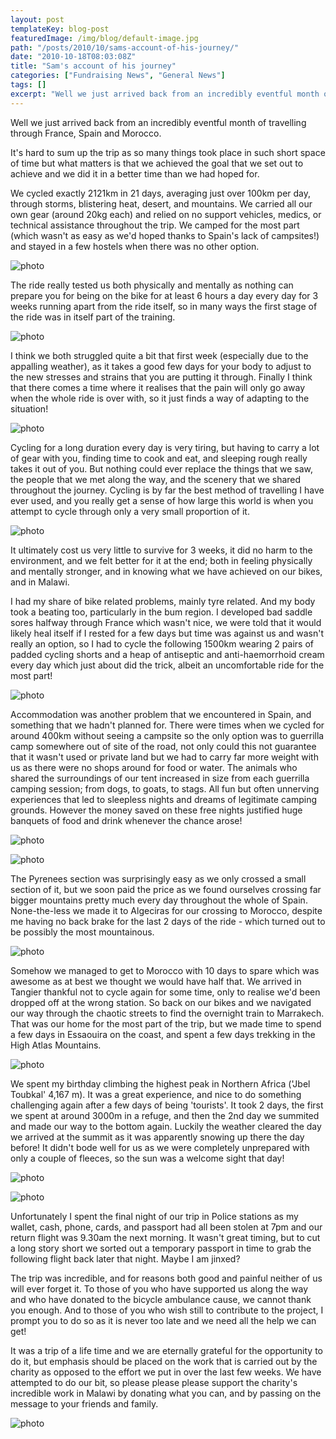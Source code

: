 ```yaml
---
layout: post
templateKey: blog-post
featuredImage: /img/blog/default-image.jpg
path: "/posts/2010/10/sams-account-of-his-journey/"
date: "2010-10-18T08:03:08Z"
title: "Sam's account of his journey"
categories: ["Fundraising News", "General News"]
tags: []
excerpt: "Well we just arrived back from an incredibly eventful month of travelling through France, Spain and..."
---
```


Well we just arrived back from an incredibly eventful month of travelling through France, Spain and Morocco.

It's hard to sum up the trip as so many things took place in such short space of time but what matters is that we achieved the goal that we set out to achieve and we did it in a better time than we had hoped for.

We cycled exactly 2121km in 21 days, averaging just over 100km per day, through storms, blistering heat, desert, and mountains. We carried all our own gear (around 20kg each) and relied on no support vehicles, medics, or technical assistance throughout the trip. We camped for the most part (which wasn't as easy as we'd hoped thanks to Spain's lack of campsites!) and stayed in a few hostels when there was no other option.

![photo](https://www.landirani.org/image_library/news/full_size/4cbc102a6dd11cactus.jpg)

The ride really tested us both physically and mentally as nothing can prepare you for being on the bike for at least 6 hours a day every day for 3 weeks running apart from the ride itself, so in many ways the first stage of the ride was in itself part of the training.

![photo](https://www.landirani.org/image_library/news/full_size/4cbc10ed1645amenotomous_roads!.jpg)

I think we both struggled quite a bit that first week (especially due to the appalling weather), as it takes a good few days for your body to adjust to the new stresses and strains that you are putting it through. Finally I think that there comes a time where it realises that the pain will only go away when the whole ride is over with, so it just finds a way of adapting to the situation!

![photo](https://www.landirani.org/image_library/news/full_size/4cbc11034695briding_through_rough_terrain.jpg)

Cycling for a long duration every day is very tiring, but having to carry a lot of gear with you, finding time to cook and eat, and sleeping rough really takes it out of you. But nothing could ever replace the things that we saw, the people that we met along the way, and the scenery that we shared throughout the journey. Cycling is by far the best method of travelling I have ever used, and you really get a sense of how large this world is when you attempt to cycle through only a very small proportion of it.

![photo](https://www.landirani.org/image_library/news/full_size/4cbc10cfef643cycling_in_france.jpg)

It ultimately cost us very little to survive for 3 weeks, it did no harm to the environment, and we felt better for it at the end; both in feeling physically and mentally stronger, and in knowing what we have achieved on our bikes, and in Malawi.

I had my share of bike related problems, mainly tyre related. And my body took a beating too, particularly in the bum region. I developed bad saddle sores halfway through France which wasn't nice, we were told that it would likely heal itself if I rested for a few days but time was against us and wasn't really an option, so I had to cycle the following 1500km wearing 2 pairs of padded cycling shorts and a heap of antiseptic and anti-haemorrhoid cream every day which just about did the trick, albeit an uncomfortable ride for the most part!

![photo](https://www.landirani.org/image_library/news/full_size/4cbc11ba7f684sam_with_bike_problems_in_andalucia.jpg)

Accommodation was another problem that we encountered in Spain, and something that we hadn't planned for. There were times when we cycled for around 400km without seeing a campsite so the only option was to guerrilla camp somewhere out of site of the road, not only could this not guarantee that it wasn't used or private land but we had to carry far more weight with us as there were no shops around for food or water. The animals who shared the surroundings of our tent increased in size from each guerrilla camping session; from dogs, to goats, to stags. All fun but often unnerving experiences that led to sleepless nights and dreams of legitimate camping grounds. However the money saved on these free nights justified huge banquets of food and drink whenever the chance arose!

![photo](https://www.landirani.org/image_library/news/full_size/4cbc10c772509camping_in_remote_spain.jpg)

![photo](https://www.landirani.org/image_library/news/full_size/4cbc10d94f737cycling_through_spain.jpg)

The Pyrenees section was surprisingly easy as we only crossed a small section of it, but we soon paid the price as we found ourselves crossing far bigger mountains pretty much every day throughout the whole of Spain. None-the-less we made it to Algeciras for our crossing to Morocco, despite me having no back brake for the last 2 days of the ride - which turned out to be possibly the most mountainous.

![photo](https://www.landirani.org/image_library/news/full_size/4cbc11720e695rob_at_the_top_of_another_climb.jpg)

Somehow we managed to get to Morocco with 10 days to spare which was awesome as at best we thought we would have half that. We arrived in Tangier thankful not to cycle again for some time, only to realise we'd been dropped off at the wrong station. So back on our bikes and we navigated our way through the chaotic streets to find the overnight train to Marrakech. That was our home for the most part of the trip, but we made time to spend a few days in Essaouira on the coast, and spent a few days trekking in the High Atlas Mountains.

![photo](https://www.landirani.org/image_library/news/full_size/4cbc10f87c130our_bikes_and_panniers_waiting_for__the_overnight_train_to_marrakech.jpg)

We spent my birthday climbing the highest peak in Northern Africa ('Jbel Toubkal' 4,167 m). It was a great experience, and nice to do something challenging again after a few days of being 'tourists'. It took 2 days, the first we spent at around 3000m in a refuge, and then the 2nd day we summited and made our way to the bottom again. Luckily the weather cleared the day we arrived at the summit as it was apparently snowing up there the day before! It didn't bode well for us as we were completely unprepared with only a couple of fleeces, so the sun was a welcome sight that day!

![photo](https://www.landirani.org/image_library/news/full_size/4cbc1b8225614sam_at_toubkal_summit.jpg)

![photo](https://www.landirani.org/image_library/news/full_size/4cbc1b761671drob_on_toubkal_summit.jpg)

Unfortunately I spent the final night of our trip in Police stations as my wallet, cash, phone, cards, and passport had all been stolen at 7pm and our return flight was 9.30am the next morning. It wasn't great timing, but to cut a long story short we sorted out a temporary passport in time to grab the following flight back later that night. Maybe I am jinxed?

The trip was incredible, and for reasons both good and painful neither of us will ever forget it. To those of you who have supported us along the way and who have donated to the bicycle ambulance cause, we cannot thank you enough. And to those of you who wish still to contribute to the project, I prompt you to do so as it is never too late and we need all the help we can get!

It was a trip of a life time and we are eternally grateful for the opportunity to do it, but emphasis should be placed on the work that is carried out by the charity as opposed to the effort we put in over the last few weeks. We have attempted to do our bit, so please please please support the charity's incredible work in Malawi by donating what you can, and by passing on the message to your friends and family.

![photo](https://www.landirani.org/image_library/news/full_size/4cbc12a4e322dstop!.jpg)

<div>
</div>